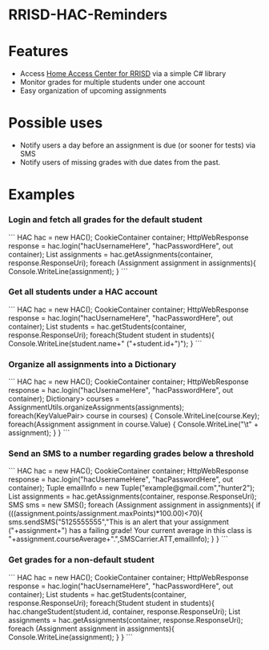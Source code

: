 # RRISD-HAC-Reminders
<h1><b>Features</b></h1>
<ul>
<li>Access <a href="https://accesscenter.roundrockisd.org/HomeAccess/Account/LogOn">Home Access Center for RRISD</a> via a simple C# library</li>
<li>Monitor grades for multiple students under one account</li>
<li>Easy organization of upcoming assignments</li>
</ul>
<h1>Possible uses</h1>
<ul>
<li>Notify users a day before an assignment is due (or sooner for tests) via SMS</li>
<li>Notify users of missing grades with due dates from the past.</li>
</ul>
<h1><b>Examples</b></h1>

<h3>Login and fetch all grades for the default student</h3>
```
HAC hac = new HAC();
CookieContainer container;
HttpWebResponse response = hac.login("hacUsernameHere", "hacPasswordHere", out container);  
List<Assignment> assignments = hac.getAssignments(container, response.ResponseUri);
foreach (Assignment assignment in assignments){
  Console.WriteLine(assignment);
}
```
<h3>Get all students under a HAC account</h3>
```
HAC hac = new HAC();
CookieContainer container;
HttpWebResponse response = hac.login("hacUsernameHere", "hacPasswordHere", out container);  
List<Student> students = hac.getStudents(container, response.ResponseUri);
foreach(Student student in students){
  Console.WriteLine(student.name+" ("+student.id+")");
}
```
<h3>Organize all assignments into a Dictionary</h3>
```
HAC hac = new HAC();
CookieContainer container;
HttpWebResponse response = hac.login("hacUsernameHere", "hacPasswordHere", out container);  
Dictionary<String, List<Assignment>> courses = AssignmentUtils.organizeAssignments(assignments);
foreach(KeyValuePair<String,List<Assignment>> course in courses) {
  Console.WriteLine(course.Key);
  foreach(Assignment assignment in course.Value) {
    Console.WriteLine("\t" + assignment);
  }
}
```
<h3>Send an SMS to a number regarding grades below a threshold</h3>
```
HAC hac = new HAC();
CookieContainer container;
HttpWebResponse response = hac.login("hacUsernameHere", "hacPasswordHere", out container); 
Tuple<String,String> emailInfo = new Tuple<String,String>("example@gmail.com","hunter2");
List<Assignment> assignments = hac.getAssignments(container, response.ResponseUri);
SMS sms = new SMS();
foreach (Assignment assignment in assignments){
  if (((assignment.points/assignment.maxPoints)*100.00)<70){
    sms.sendSMS("5125555555","This is an alert that your assignment ("+assignment+") has a failing grade! Your current average in this class is "+assignment.courseAverage+".",SMSCarrier.ATT,emailInfo);
  }
}
```
<h3>Get grades for a non-default student</h3>
```
HAC hac = new HAC();
CookieContainer container;
HttpWebResponse response = hac.login("hacUsernameHere", "hacPasswordHere", out container);  
List<Student> students = hac.getStudents(container, response.ResponseUri);
foreach(Student student in students){
  hac.changeStudent(student.id, container, response.ResponseUri);
  List<Assignment> assignments = hac.getAssignments(container, response.ResponseUri);
  foreach (Assignment assignment in assignments){
    Console.WriteLine(assignment);
  }
}
```
